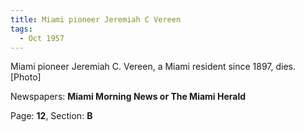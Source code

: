 ```yaml
---  
title: Miami pioneer Jeremiah C Vereen  
tags:  
  - Oct 1957  
---  
```

  
Miami pioneer Jeremiah C. Vereen, a Miami resident since 1897, dies. [Photo]  
  
Newspapers: **Miami Morning News or The Miami Herald**  
  
Page: **12**, Section: **B** 
